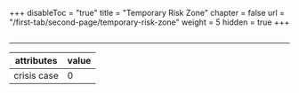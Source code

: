 +++
disableToc = "true"
title = "Temporary Risk Zone"
chapter = false
url = "/first-tab/second-page/temporary-risk-zone"
weight = 5
hidden = true
+++

##
---

| **attributes** | **value** |
| - | - |
| crisis case | 0 |